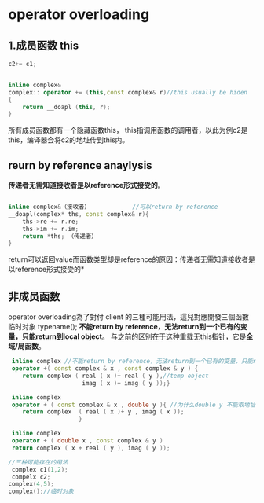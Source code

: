 # operator overloading

## 1.成员函数 this

```c++
c2+= c1;


inline complex&
complex:: operator += (this,const complex& r)//this usually be hiden
{
    return __doapl (this, r);
}
```

所有成员函数都有一个隐藏函数this， this指调用函数的调用者，以此为例c2是this，编译器会将c2的地址传到this内。

## reurn by reference anaylysis

**传递者无需知道接收者是以reference形式接受的**。

```c++

inline complex&（接收者）            //可以return by reference
__doapl(complex* ths, const complex& r){
    ths->re += r.re;       
    ths->im += r.im; 
    return *ths; （传递者）
}
```

return可以返回value而函数类型却是reference的原因：传递者无需知道接收者是以reference形式接受的*

## 非成员函数

operator overloading為了對付 client 的三種可能用法，這兒對應開發三個函數
临时对象 typename();
**不能return by reference，无法return到一个已有的变量，只能return到local object**。
与之前的区别在于这种重载无this指针，它是**全域/局函数**。

```c++
 inline complex //不能return by reference，无法return到一个已有的变量，只能return到local object。
 operator +( const complex & x , const complex & y ) {
    return complex ( real ( x )+ real ( y ),//temp object 
                     imag ( x )+ imag ( y ));}

 inline complex 
 operator + ( const complex & x , double y ){ //为什么double y 不能取地址，const的意义
    return complex  ( real ( x )+ y , imag ( x )); 
                    }

 inline complex 
 operator + ( double x , const complex & y )
 return complex ( x + real ( y ), imag ( y )); 

//三种可能存在的用法
 complex c1(1,2); 
 compelx c2; 
complex(4,5);
complex();//临时对象
```
